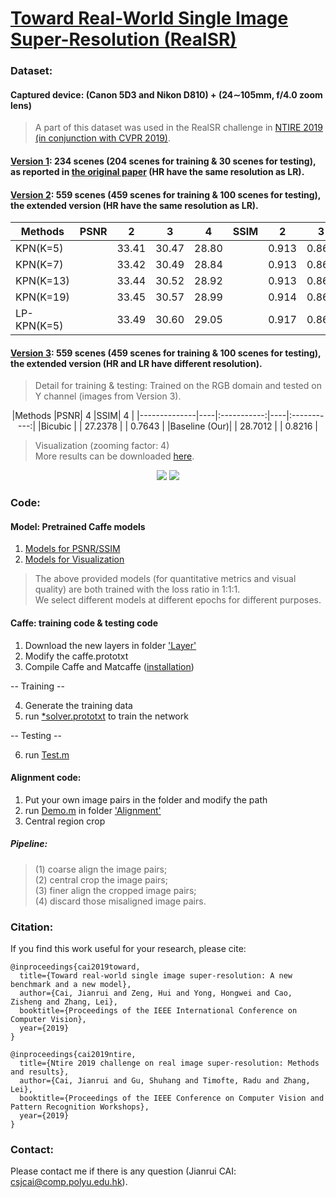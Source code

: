 # [Toward Real-World Single Image Super-Resolution (RealSR)](https://csjcai.github.io/papers/RealSR.pdf)


### Dataset:

#### Captured device: (Canon 5D3 and Nikon D810) +  (24∼105mm, f/4.0 zoom lens)<br>
> A part of this dataset was used in the RealSR challenge in [NTIRE 2019 (in conjunction with CVPR 2019)](http://www.vision.ee.ethz.ch/ntire19/).

#### [Version 1](https://drive.google.com/open?id=1gKnm9BdgyqISCTDAbGbpVitT-QII_unw): 234 scenes (204 scenes for training & 30 scenes for testing), as reported in [the original paper](https://csjcai.github.io/papers/RealSR.pdf) (HR have the same resolution as LR).

#### [Version 2](https://drive.google.com/open?id=1dEBRo_1HH6Yk9zrchEg_JTRi-Uhmd-sj): 559 scenes (459 scenes for training & 100 scenes for testing), the extended version (HR have the same resolution as LR).

 |Methods    |PSNR|      2      |      3      |      4      |SSIM|      2      |      3      |      4      |  
 |-----------|----|:-----------:|:-----------:|:-----------:|----|:-----------:|:-----------:|:-----------:|
 |KPN(K=5)   |    |    33.41    |    30.47    |    28.80    |    |    0.913    |    0.860    |    0.826    |           
 |KPN(K=7)   |    |    33.42    |    30.49    |    28.84    |    |    0.913    |    0.861    |    0.826    |  
 |KPN(K=13)  |    |    33.44    |    30.52    |    28.92    |    |    0.913    |    0.863    |    0.829    |  
 |KPN(K=19)  |    |    33.45    |    30.57    |    28.99    |    |    0.914    |    0.864    |    0.832    |
 |LP-KPN(K=5)|    |    33.49    |    30.60    |    29.05    |    |    0.917    |    0.865    |    0.834    | 
                        

#### [Version 3](https://drive.google.com/open?id=17ZMjo-zwFouxnm_aFM6CUHBwgRrLZqIM): 559 scenes (459 scenes for training & 100 scenes for testing), the extended version (HR and LR have different resolution).
> Detail for training & testing: Trained on the RGB domain and tested on Y channel (images from Version 3). 

<div align="center">
 |Methods       |PSNR|      4      |SSIM|      4      |  
 |--------------|----|:-----------:|----|:-----------:|
 |Bicubic       |    |   27.2378   |    |    0.7643   |
 |Baseline (Our)|    |   28.7012   |    |    0.8216   |
</div>

> Visualization (zooming factor: 4) <br>
> More results can be downloaded [here](https://drive.google.com/open?id=1D6opSY-KmXRLSRgDb5LhTfKcOGkinsYd).

<div align="center">
        <img src="https://github.com/csjcai/RealSR/blob/master/Sample1.png"/>
        <img src="https://github.com/csjcai/RealSR/blob/master/Sample2.png"/>
</div>

### Code:
#### Model: Pretrained Caffe models
1. [Models for PSNR/SSIM](https://github.com/csjcai/RealSR/tree/master/Test/Models)
2. [Models for Visualization](https://github.com/csjcai/RealSR/tree/master/Test/Models4Visualize)

> The above provided models (for quantitative metrics and visual quality) are both trained with the loss ratio in 1:1:1. <br>
> We select different models at different epochs for different purposes.

#### Caffe: training code & testing code
1. Download the new layers in folder ['Layer'](https://github.com/csjcai/RealSR/tree/master/Layer)
2. Modify the caffe.prototxt
3. Compile Caffe and Matcaffe ([installation](https://caffe.berkeleyvision.org/installation.html))

-- Training --

4. Generate the training data
5. run [*solver.prototxt](https://github.com/csjcai/RealSR/blob/master/Train/LP-KPN_solver.prototxt) to train the network

-- Testing --

6. run [Test.m](https://github.com/csjcai/RealSR/blob/master/Test/Test.m) 



#### Alignment code:
1. Put your own image pairs in the folder and modify the path
2. run [Demo.m](https://github.com/csjcai/RealSR/blob/master/Alignment/Demo.m) in folder ['Alignment'](https://github.com/csjcai/RealSR/tree/master/Alignment)
3. Central region crop

##### Pipeline:<br>
>(1) coarse align the image pairs;<br>
>(2) central crop the image pairs;<br>
>(3) finer align the cropped image pairs;<br>
>(4) discard those misaligned image pairs.


### Citation:
If you find this work useful for your research, please cite:

```
@inproceedings{cai2019toward,
  title={Toward real-world single image super-resolution: A new benchmark and a new model},
  author={Cai, Jianrui and Zeng, Hui and Yong, Hongwei and Cao, Zisheng and Zhang, Lei},
  booktitle={Proceedings of the IEEE International Conference on Computer Vision},
  year={2019}
}
```

```
@inproceedings{cai2019ntire,
  title={Ntire 2019 challenge on real image super-resolution: Methods and results},
  author={Cai, Jianrui and Gu, Shuhang and Timofte, Radu and Zhang, Lei},
  booktitle={Proceedings of the IEEE Conference on Computer Vision and Pattern Recognition Workshops},
  year={2019}
}
```

### Contact:
Please contact me if there is any question (Jianrui CAI: csjcai@comp.polyu.edu.hk).
